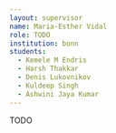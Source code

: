 ```yaml
---
layout: supervisor
name: Maria-Esther Vidal
role: TODO
institution: bonn
students:
  - Kemele M Endris
  - Harsh Thakkar
  - Denis Lukovnikov
  - Kuldeep Singh
  - Ashwini Jaya Kumar
---
```

TODO
